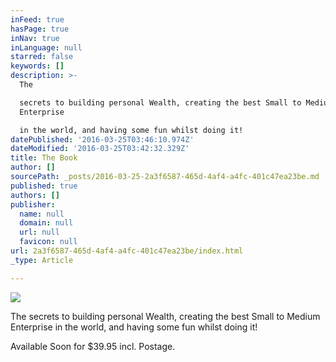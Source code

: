 ```yaml
---
inFeed: true
hasPage: true
inNav: true
inLanguage: null
starred: false
keywords: []
description: >-
  The

  secrets to building personal Wealth, creating the best Small to Medium
  Enterprise

  in the world, and having some fun whilst doing it!
datePublished: '2016-03-25T03:46:10.974Z'
dateModified: '2016-03-25T03:42:32.329Z'
title: The Book
author: []
sourcePath: _posts/2016-03-25-2a3f6587-465d-4af4-a4fc-401c47ea23be.md
published: true
authors: []
publisher:
  name: null
  domain: null
  url: null
  favicon: null
url: 2a3f6587-465d-4af4-a4fc-401c47ea23be/index.html
_type: Article

---
```

![](https://s3-us-west-2.amazonaws.com/the-grid-img/p/d4c7e460738f7a9caad5810d4793216f54b2ec3f.jpg)

The
secrets to building personal Wealth, creating the best Small to Medium Enterprise
in the world, and having some fun whilst doing it!

Available Soon for $39.95 incl. Postage.